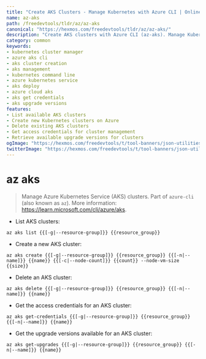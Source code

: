 ```yaml
---
title: "Create AKS Clusters - Manage Kubernetes with Azure CLI | Online Free DevTools by Hexmos"
name: az-aks
path: /freedevtools/tldr/az/az-aks
canonical: "https://hexmos.com/freedevtools/tldr/az/az-aks/"
description: "Create AKS clusters with Azure CLI (az-aks). Manage Kubernetes resources and configurations. Free online tool, no registration required."
category: common
keywords:
- kubernetes cluster manager
- azure aks cli
- aks cluster creation
- aks management
- kubernetes command line
- azure kubernetes service
- aks deploy
- azure cloud aks
- aks get credentials
- aks upgrade versions
features:
- List available AKS clusters
- Create new Kubernetes clusters on Azure
- Delete existing AKS clusters
- Get access credentials for cluster management
- Retrieve available upgrade versions for clusters
ogImage: "https://hexmos.com/freedevtools/t/tool-banners/json-utilities-banner.png"
twitterImage: "https://hexmos.com/freedevtools/t/tool-banners/json-utilities-banner.png"
---
```


# az aks

> Manage Azure Kubernetes Service (AKS) clusters.
> Part of `azure-cli` (also known as `az`).
> More information: <https://learn.microsoft.com/cli/azure/aks>.

- List AKS clusters:

`az aks list {{[-g|--resource-group]}} {{resource_group}}`

- Create a new AKS cluster:

`az aks create {{[-g|--resource-group]}} {{resource_group}} {{[-n|--name]}} {{name}} {{[-c|--node-count]}} {{count}} --node-vm-size {{size}}`

- Delete an AKS cluster:

`az aks delete {{[-g|--resource-group]}} {{resource_group}} {{[-n|--name]}} {{name}}`

- Get the access credentials for an AKS cluster:

`az aks get-credentials {{[-g|--resource-group]}} {{resource_group}} {{[-n|--name]}} {{name}}`

- Get the upgrade versions available for an AKS cluster:

`az aks get-upgrades {{[-g|--resource-group]}} {{resource_group}} {{[-n|--name]}} {{name}}`
